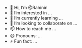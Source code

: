 - 👋 Hi, I’m @Rahinin
- 👀 I’m interested in ...
- 🌱 I’m currently learning ...
- 💞️ I’m looking to collaborate on ...
- 📫 How to reach me ...
- 😄 Pronouns: ...
- ⚡ Fun fact: ...

<!---
Rahinin/Rahinin is a ✨ special ✨ repository because its `README.md` (this file) appears on your GitHub profile.
You can click the Preview link to take a look at your changes.
--->
